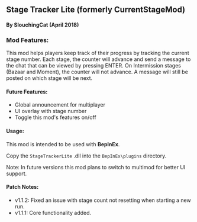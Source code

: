 ## Stage Tracker Lite (formerly CurrentStageMod)
#### By SlouchingCat (April 2018)

### Mod Features:
This mod helps players keep track of their progress by tracking the current stage number.
Each stage, the counter will advance and send a message to the chat that can be viewed by pressing ENTER.
On Intermission stages (Bazaar and Moment), the counter will not advance. A message will still be posted on which stage will be next.

#### Future Features:
- Global announcement for multiplayer
- UI overlay with stage number
- Toggle this mod's features on/off

#### Usage:
This mod is intended to be used with **BepInEx**.

Copy the `StageTrackerLite` .dll into the `BepInEx\plugins` directory.

Note: In future versions this mod plans to switch to multimod for better UI support.

#### Patch Notes:
- v1.1.2: Fixed an issue with stage count not resetting when starting a new run.
- v1.1.1: Core functionality added.
